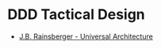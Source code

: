 # DDD Tactical Design

* [J.B. Rainsberger - Universal Architecture](https://fullstackradio.com/38)

